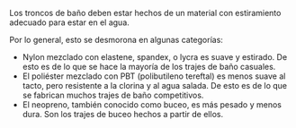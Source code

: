 Los troncos de baño deben estar hechos de un material con estiramiento adecuado para estar en el agua.

Por lo general, esto se desmorona en algunas categorías:

*   Nylon mezclado con elastene, spandex, o lycra es suave y estirado. De esto es de lo que se hace la mayoría de los trajes de baño casuales.
*   El poliéster mezclado con PBT (polibutileno tereftal) es menos suave al tacto, pero resistente a la clorina y al agua salada. De esto es de lo que se fabrican muchos trajes de baño competitivos.
*   El neopreno, también conocido como buceo, es más pesado y menos dura. Son los trajes de buceo hechos a partir de ellos.
